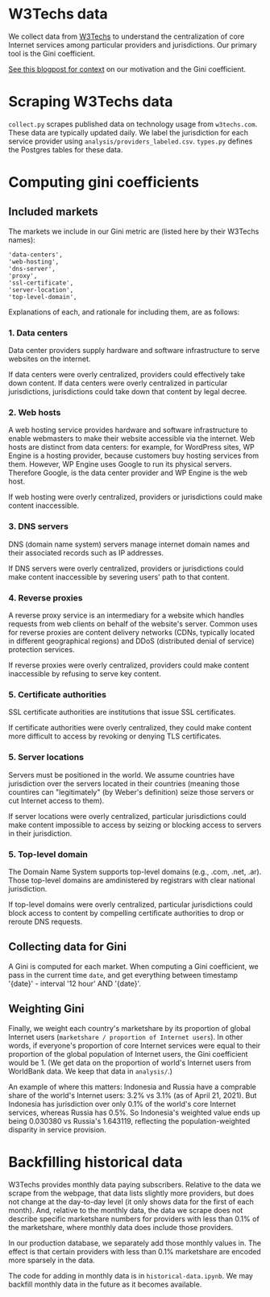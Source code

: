 # W3Techs data

We collect data from [W3Techs](https://w3techs.com/) to understand the
centralization of core Internet services among particular providers and
jurisdictions. Our primary tool is the Gini coefficient. 

[See this blogpost for
context](https://nickmerrill.substack.com/p/measuring-internet-decentralization)
on our motivation and the Gini coefficient.

# Scraping W3Techs data

`collect.py` scrapes published data on technology usage from `w3techs.com`.
These data are typically updated daily. We label the jurisdiction for each
service provider using `analysis/providers_labeled.csv`. `types.py` defines the
Postgres tables for these data.

# Computing gini coefficients

## Included markets

The markets we include in our Gini metric are (listed here by their W3Techs names): 

```
'data-centers', 
'web-hosting', 
'dns-server', 
'proxy', 
'ssl-certificate',
'server-location', 
'top-level-domain',
```

Explanations of each, and rationale for including them, are as follows:

### 1. Data centers
 Data center providers supply hardware and software infrastructure to serve
 websites on the internet.

 If data centers were overly centralized, providers could effectively take down
 content. If data centers were overly centralized in particular jurisdictions,
 jurisdictions could take down that content by legal decree.

### 2. Web hosts
A web hosting service provides hardware and software infrastructure to enable
webmasters to make their website accessible via the internet. Web hosts are
distinct from data centers: for example, for WordPress sites, WP Engine is a
hosting provider, because customers buy hosting services from them. However, WP
Engine uses Google to run its physical servers. Therefore Google, is the data
center provider and WP Engine is the web host.

If web hosting were overly centralized, providers or jurisdictions could make
content inaccessible.

### 3. DNS servers
DNS (domain name system) servers manage internet domain names and their
associated records such as IP addresses.

If DNS servers were overly centralized, providers or jurisdictions could make
content inaccessible by severing users' path to that content.

### 4. Reverse proxies
A reverse proxy service is an intermediary for a website which handles requests
from web clients on behalf of the website's server. Common uses for reverse
proxies are content delivery networks (CDNs, typically located in different
geographical regions) and DDoS (distributed denial of service) protection
services.

If reverse proxies were overly centralized, providers could make content
inaccessible by refusing to serve key content.

### 5. Certificate authorities
SSL certificate authorities are institutions that issue SSL certificates.

If certificate authorities were overly centralized, they could make content more
difficult to access by revoking or denying TLS certificates.

### 5. Server locations

Servers must be positioned in the world. We assume countries have jurisdiction
over the servers located in their countries (meaning those countires can
"legitimately" (by Weber's definition) seize those servers or cut Internet
access to them).

If server locations were overly centralized, particular jurisdictions could make content impossible to access by seizing or blocking access to servers in their jurisdiction.

### 5. Top-level domain

The Domain Name System supports top-level domains (e.g., .com, .net, .ar). Those top-level domains are amdinistered by registrars with clear national jurisdiction.

If top-level domains were overly centralized, particular jurisdictions could
block access to content by compelling certificate authorities to drop or reroute
DNS requests.

## Collecting data for Gini

A Gini is computed for each market. When computing a Gini coefficient, we pass
in the current time `date`, and get everything between timestamp '{date}' -
interval '12 hour' AND '{date}'.

## Weighting Gini

Finally, we weight each country's marketshare by its proportion of global
Internet users (`marketshare / proportion of Internet users`). In other words,
if everyone's proportion of core Internet services were equal to their
proportion of the global population of Internet users, the Gini coefficient
would be 1. (We get data on the proportion of world's Internet users from
WorldBank data. We keep that data in `analysis/`.)

An example of where this matters: Indonesia and Russia have a comprable share of
the world's Internet users: 3.2% vs 3.1% (as of April 21, 2021). But Indonesia
has jurisdiction over only 0.1% of the world's core Internet services, whereas
Russia has 0.5%. So Indonesia's weighted value ends up being 0.030380 vs
Russia's 1.643119, reflecting the population-weighted disparity in service
provision.

# Backfilling historical data

W3Techs provides monthly data paying subscribers. Relative to the data we scrape
from the webpage, that data lists slightly more providers, but does not change
at the day-to-day level (it only shows data for the first of each month). And,
relative to the monthly data, the data we scrape does not describe specific
marketshare numbers for providers with less than 0.1% of the marketshare, where
monthly data does include those providers.

In our production database, we separately add those monthly values in. 
The effect is that certain providers with less than 0.1% marketshare are encoded
more sparsely in the data.

The code for adding in monthly data is in `historical-data.ipynb`. We may
backfill monthly data in the future as it becomes available.
